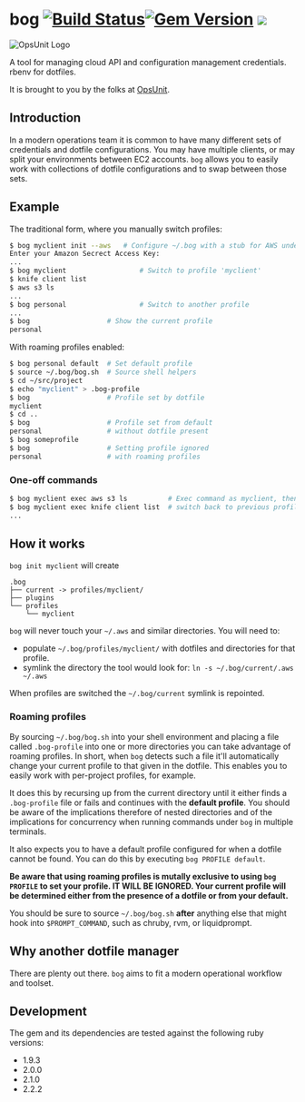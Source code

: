 # bog [![Build Status](https://travis-ci.org/opsunit/bog.svg?branch=master)](https://travis-ci.org/opsunit/bog)[![Gem Version](https://badge.fury.io/rb/bog.svg)](http://badge.fury.io/rb/bog) ![](http://ruby-gem-downloads-badge.herokuapp.com/bog?type=total)

![OpsUnit Logo][99]

A tool for managing cloud API and configuration management credentials. rbenv for dotfiles.

It is brought to you by the folks at [OpsUnit][1].

## Introduction
In a modern operations team it is common to have many different sets of credentials and dotfile configurations.
You may have multiple clients, or may split your environments between EC2 accounts. `bog` allows you to easily
work with collections of dotfile configurations and to swap between those sets.

## Example
The traditional form, where you manually switch profiles:

```bash
$ bog myclient init --aws 	# Configure ~/.bog with a stub for AWS under profile 'myclient'
Enter your Amazon Secrect Access Key:
...
$ bog myclient					# Switch to profile 'myclient'
$ knife client list
$ aws s3 ls
...
$ bog personal					# Switch to another profile
...
$ bog                   # Show the current profile
personal
```
With roaming profiles enabled:
```bash
$ bog personal default  # Set default profile
$ source ~/.bog/bog.sh  # Source shell helpers
$ cd ~/src/project
$ echo "myclient" > .bog-profile
$ bog                   # Profile set by dotfile
myclient
$ cd ..
$ bog                   # Profile set from default
personal                # without dotfile present
$ bog someprofile
$ bog                   # Setting profile ignored
personal                # with roaming profiles
```

### One-off commands 
```bash
$ bog myclient exec aws s3 ls          # Exec command as myclient, then
$ bog myclient exec knife client list  # switch back to previous profile 
...
```

## How it works
`bog init myclient` will create 

```
.bog
├── current -> profiles/myclient/
├── plugins
└── profiles
    └── myclient
```
`bog` will never touch your `~/.aws` and similar directories. You will need to:

* populate `~/.bog/profiles/myclient/` with dotfiles and directories for that profile.
* symlink the directory the tool would look for:  `ln -s ~/.bog/current/.aws ~/.aws`

When profiles are switched the `~/.bog/current` symlink is repointed.

### Roaming profiles
By sourcing `~/.bog/bog.sh` into your shell environment and placing a file called `.bog-profile` into one or more directories you can take advantage of roaming profiles. In short, when `bog` detects such a file it'll automatically change your current profile to that given in the dotfile. This enables you to easily work with per-project profiles, for example.

It does this by recursing up from the current directory until it either finds a `.bog-profile` file or fails and continues with the **default profile**. You should be aware of the implications therefore of nested directories and of the implications for concurrency when running commands under `bog` in multiple terminals.

It also expects you to have a default profile configured for when a dotfile cannot be found. You can do this by executing `bog PROFILE default`.

**Be aware that using roaming profiles is mutally exclusive to using `bog PROFILE` to set your profile. IT WILL BE IGNORED. Your current profile will be determined either from the presence of a dotfile or from your default.**

You should be sure to source `~/.bog/bog.sh` **after** anything else that might hook into `$PROMPT_COMMAND`, such as chruby, rvm, or liquidprompt.

## Why another dotfile manager
There are plenty out there. `bog` aims to fit a modern operational workflow and toolset.

## Development

The gem and its dependencies are tested against the following ruby versions:

* 1.9.3
* 2.0.0
* 2.1.0
* 2.2.2

[1]: http://www.opsunit.com
[99]: http://opsunit.com/assets/images/opsunit-logo-large.png

